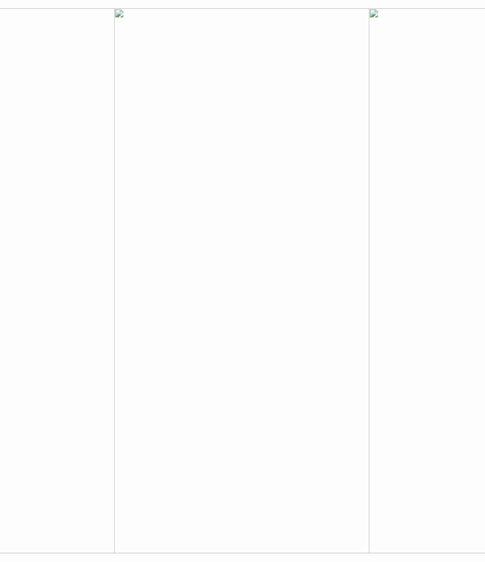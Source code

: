 <div style="display: flex; flex-direction: row; align-items: center; justify-content: center">
  <img width="500" height="1080" src="https://github.com/user-attachments/assets/25be5a4d-3c33-411f-9b6e-5367b5927b35">
  
  <img width="720" height="1080" src="https://github.com/user-attachments/assets/ce80162d-fd3e-4952-bfbd-d979801c2fa8">
  

  <img width="720" height="1080" src="https://github.com/user-attachments/assets/c7320f91-3173-44bf-a078-5458f27cab2f">
  
  <img width="720" height="1080" src="https://github.com/user-attachments/assets/4999ddee-4cbe-4532-91f6-305629b85272">
  
  <img width="720" height="1080" src="https://github.com/user-attachments/assets/f07a9f80-3a9d-41cf-af15-ca6f151d7747">
  
  <img width="720" height="1080" src="https://github.com/user-attachments/assets/68ffc143-ea59-48a6-a6e1-7dca90cff72f">
  
  <img width="720" height="1080" src="https://github.com/user-attachments/assets/2f450f06-4544-46a9-b92c-875cc3bdc8a5">
  
  <img width="720" height="1080" src="https://github.com/user-attachments/assets/2562526c-166a-472b-85ca-70ec6472b6c4">
  
  <img width="720" height="1080" src="https://github.com/user-attachments/assets/3c010aa7-0818-4dd5-b707-28e105f739a9">
  
  <img width="720" height="1080" src="https://github.com/user-attachments/assets/d5a0dffc-1bca-4bee-8785-a331dc0f02b5">
  
  <img width="720" height="1080" src="https://github.com/user-attachments/assets/d8782212-bbdb-4a6c-b311-a581b1ba4b7e">
  
  <img width="720" height="1080" src="https://github.com/user-attachments/assets/fc2b446f-677e-4c03-b9c1-bbdc765e9394">
  
 
  <img width="720" height="1080" src="https://github.com/user-attachments/assets/8b5e5fad-1516-450f-a2ad-867d5efdae1a">
</div>



